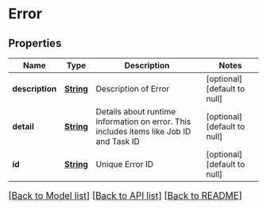 # Error
## Properties

Name | Type | Description | Notes
------------ | ------------- | ------------- | -------------
**description** | [**String**](string.md) | Description of Error | [optional] [default to null]
**detail** | [**String**](string.md) | Details about runtime information on error. This includes items like Job ID and Task ID | [optional] [default to null]
**id** | [**String**](string.md) | Unique Error ID | [optional] [default to null]

[[Back to Model list]](../README.md#documentation-for-models) [[Back to API list]](../README.md#documentation-for-api-endpoints) [[Back to README]](../README.md)

<style>
     p, ul, ol, li { font-size: 18px !important;}
</style>

